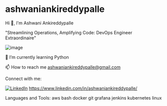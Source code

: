 # ashwaniankireddypalle

Hi 👋, I'm Ashwani Ankireddypalle

"Streamlining Operations, Amplifying Code: DevOps Engineer Extraordinaire"

![image](https://github.com/user-attachments/assets/e6f36617-8555-4dd6-9524-8c6bdf5d0708)





🌱 I’m currently learning Python

📫 How to reach me ashwaniankireddypalle@gmail.com

Connect with me:

[![LinkedIn](https://img.shields.io/badge/LinkedIn-blue?logo=linkedin&logoColor=white)](https://www.linkedin.com/in/ashwaniankireddypalle/)
https://www.linkedin.com/in/ashwaniankireddypalle/

Languages and Tools:
aws bash docker git grafana jenkins kubernetes linux
